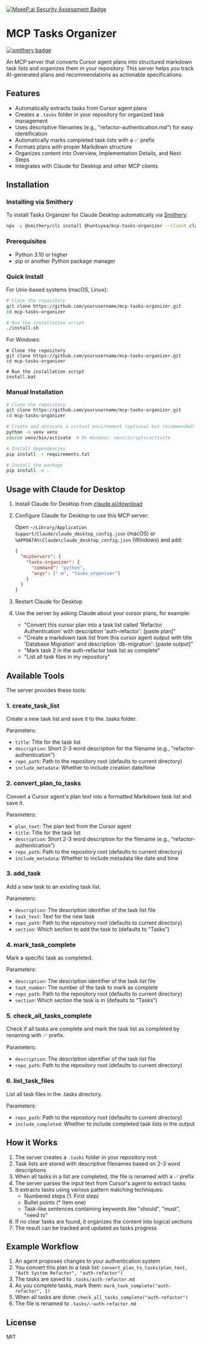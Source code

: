 [![MseeP.ai Security Assessment Badge](https://mseep.net/pr/huntsyea-mcp-tasks-organizer-badge.png)](https://mseep.ai/app/huntsyea-mcp-tasks-organizer)

# MCP Tasks Organizer
[![smithery badge](https://smithery.ai/badge/@rohanpatriot/mcp-tasks-organizer)](https://smithery.ai/server/@rohanpatriot/mcp-tasks-organizer)

An MCP server that converts Cursor agent plans into structured markdown task lists and organizes them in your repository. This server helps you track AI-generated plans and recommendations as actionable specifications.

## Features

- Automatically extracts tasks from Cursor agent plans
- Creates a `.tasks` folder in your repository for organized task management
- Uses descriptive filenames (e.g., "refactor-authentication.md") for easy identification
- Automatically marks completed task lists with a ✅ prefix
- Formats plans with proper Markdown structure
- Organizes content into Overview, Implementation Details, and Next Steps
- Integrates with Claude for Desktop and other MCP clients

## Installation

### Installing via Smithery

To install Tasks Organizer for Claude Desktop automatically via [Smithery](https://smithery.ai/server/@huntsyea/mcp-tasks-organizer):

```bash
npx -y @smithery/cli install @huntsyea/mcp-tasks-organizer --client claude
```

### Prerequisites

- Python 3.10 or higher
- pip or another Python package manager

### Quick Install

For Unix-based systems (macOS, Linux):

```bash
# Clone the repository
git clone https://github.com/yourusername/mcp-tasks-organizer.git
cd mcp-tasks-organizer

# Run the installation script
./install.sh
```

For Windows:

```batch
# Clone the repository
git clone https://github.com/yourusername/mcp-tasks-organizer.git
cd mcp-tasks-organizer

# Run the installation script
install.bat
```

### Manual Installation

```bash
# Clone the repository
git clone https://github.com/yourusername/mcp-tasks-organizer.git
cd mcp-tasks-organizer

# Create and activate a virtual environment (optional but recommended)
python -m venv venv
source venv/bin/activate  # On Windows: venv\Scripts\activate

# Install dependencies
pip install -r requirements.txt

# Install the package
pip install -e .
```

## Usage with Claude for Desktop

1. Install Claude for Desktop from [claude.ai/download](https://claude.ai/download)

2. Configure Claude for Desktop to use this MCP server:

   Open `~/Library/Application Support/Claude/claude_desktop_config.json` (macOS) or `%APPDATA%\Claude\claude_desktop_config.json` (Windows) and add:

   ```json
   {
     "mcpServers": {
       "tasks-organizer": {
         "command": "python",
         "args": ["-m", "tasks_organizer"]
       }
     }
   }
   ```

3. Restart Claude for Desktop

4. Use the server by asking Claude about your cursor plans, for example:
   - "Convert this cursor plan into a task list called 'Refactor Authentication' with description 'auth-refactor': [paste plan]"
   - "Create a markdown task list from this cursor agent output with title 'Database Migration' and description 'db-migration': [paste output]"
   - "Mark task 2 in the auth-refactor task list as complete"
   - "List all task files in my repository"

## Available Tools

The server provides these tools:

### 1. create_task_list

Create a new task list and save it to the .tasks folder.

Parameters:
- `title`: Title for the task list
- `description`: Short 2-3 word description for the filename (e.g., "refactor-authentication") 
- `repo_path`: Path to the repository root (defaults to current directory)
- `include_metadata`: Whether to include creation date/time

### 2. convert_plan_to_tasks

Convert a Cursor agent's plan text into a formatted Markdown task list and save it.

Parameters:
- `plan_text`: The plan text from the Cursor agent
- `title`: Title for the task list
- `description`: Short 2-3 word description for the filename (e.g., "refactor-authentication")
- `repo_path`: Path to the repository root (defaults to current directory)
- `include_metadata`: Whether to include metadata like date and time

### 3. add_task

Add a new task to an existing task list.

Parameters:
- `description`: The description identifier of the task list file
- `task_text`: Text for the new task
- `repo_path`: Path to the repository root (defaults to current directory)
- `section`: Which section to add the task to (defaults to "Tasks")

### 4. mark_task_complete

Mark a specific task as completed.

Parameters:
- `description`: The description identifier of the task list file
- `task_number`: The number of the task to mark as complete
- `repo_path`: Path to the repository root (defaults to current directory)
- `section`: Which section the task is in (defaults to "Tasks")

### 5. check_all_tasks_complete

Check if all tasks are complete and mark the task list as completed by renaming with ✅ prefix.

Parameters:
- `description`: The description identifier of the task list file
- `repo_path`: Path to the repository root (defaults to current directory)

### 6. list_task_files

List all task files in the .tasks directory.

Parameters:
- `repo_path`: Path to the repository root (defaults to current directory)
- `include_completed`: Whether to include completed task lists in the output

## How it Works

1. The server creates a `.tasks` folder in your repository root
2. Task lists are stored with descriptive filenames based on 2-3 word descriptions
3. When all tasks in a list are completed, the file is renamed with a ✅ prefix
4. The server parses the input text from Cursor's agent to extract tasks
5. It extracts tasks using various pattern matching techniques:
   - Numbered steps (1. First step)
   - Bullet points (* Item one)
   - Task-like sentences containing keywords like "should", "must", "need to"
6. If no clear tasks are found, it organizes the content into logical sections
7. The result can be tracked and updated as tasks progress

## Example Workflow

1. An agent proposes changes to your authentication system
2. You convert this plan to a task list: `convert_plan_to_tasks(plan_text, "Auth System Refactor", "auth-refactor")`
3. The tasks are saved to `.tasks/auth-refactor.md`
4. As you complete tasks, mark them: `mark_task_complete("auth-refactor", 1)`
5. When all tasks are done: `check_all_tasks_complete("auth-refactor")`
6. The file is renamed to `.tasks/✅auth-refactor.md`

## License

MIT 
